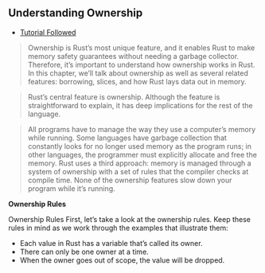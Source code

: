 ## Understanding Ownership
- [Tutorial Followed](https://doc.rust-lang.org/book/ch04-00-understanding-ownership.html)

> Ownership is Rust’s most unique feature, and it enables Rust to make memory safety guarantees without needing a garbage collector. Therefore, it’s important to understand how ownership works in Rust. In this chapter, we’ll talk about ownership as well as several related features: borrowing, slices, and how Rust lays data out in memory.

> Rust’s central feature is ownership. Although the feature is straightforward to explain, it has deep implications for the rest of the language. 

> All programs have to manage the way they use a computer’s memory while running. Some languages have garbage collection that constantly looks for no longer used memory as the program runs; in other languages, the programmer must explicitly allocate and free the memory. Rust uses a third approach: memory is managed through a system of ownership with a set of rules that the compiler checks at compile time. None of the ownership features slow down your program while it’s running.

**Ownership Rules** 

Ownership Rules
First, let’s take a look at the ownership rules. Keep these rules in mind as we work through the examples that illustrate them:

- Each value in Rust has a variable that’s called its owner.
- There can only be one owner at a time.
- When the owner goes out of scope, the value will be dropped.